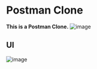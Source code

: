 # Postman Clone
**This is a Postman Clone.**
![image](https://user-images.githubusercontent.com/62868878/124229028-9fbcec00-db2a-11eb-8135-05304a7bf300.png)

 ## UI 
 ![image](https://user-images.githubusercontent.com/62868878/124358071-3a592000-dc3c-11eb-9ca5-e99fede4950a.png)
